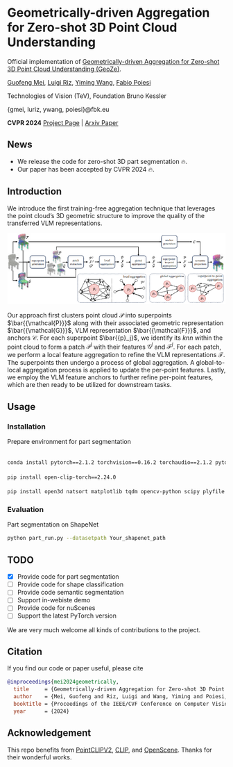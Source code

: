 # Geometrically-driven Aggregation for Zero-shot 3D Point Cloud Understanding

Official implementation of [Geometrically-driven Aggregation for Zero-shot 3D Point Cloud Understanding (GeoZe)](https://arxiv.org/abs/2312.02244).

[Guofeng Mei](https://gfmei.github.io/),  [Luigi Riz](https://scholar.google.com/citations?user=djO2pVUAAAAJ), 
[Yiming Wang](https://scholar.google.com/citations?user=KBZ3zrEAAAAJ), 
[Fabio Poiesi](https://scholar.google.com/citations?user=BQ7li6AAAAAJ)

Technologies of Vision (TeV), Foundation Bruno Kessler &nbsp; &nbsp;

{gmei, luriz, ywang, poiesi}@fbk.eu

**CVPR 2024**
[Project Page](https://luigiriz.github.io/geoze-website/) | [Arxiv Paper](https://arxiv.org/abs/2312.02244)

## News
* We release the code for zero-shot 3D part segmentation 🔥.
* Our paper has been accepted by CVPR 2024 🔥.


## Introduction
We introduce the first training-free aggregation technique that leverages the point cloud’s 3D geometric structure to improve 
the quality of the transferred VLM representations. 

<img src="assets/pipline.png" style="zoom: 120%;">

Our approach first clusters point cloud ${\mathcal{P}}$ into superpoints $\bar{{\mathcal{P}}}$ along with their 
associated geometric representation $\bar{{\mathcal{G}}}$, VLM representation $\bar{{\mathcal{F}}}$, and anchors ${{\mathcal{C}}}$. 
For each superpoint $\bar{{p}_j}$, we identify its $knn$ within the point cloud to form a patch ${\mathcal{P}}^j$ with their features ${\mathcal{G}}^j$ and ${\mathcal{F}}^j$.
For each patch, we perform a local feature aggregation to refine the VLM representations ${{\mathcal{F}}}$.
The superpoints then undergo a process of global aggregation. 
A global-to-local aggregation process is applied to update the per-point features.
Lastly, we employ the VLM feature anchors to further refine per-point features, which are then ready to be utilized for 
downstream tasks.

## Usage

### Installation
Prepare environment for part segmentation

```bash

conda install pytorch==2.1.2 torchvision==0.16.2 torchaudio==2.1.2 pytorch-cuda=11.8 -c pytorch -c nvidia

pip install open-clip-torch==2.24.0

pip install open3d natsort matplotlib tqdm opencv-python scipy plyfile

```

### Evaluation
 Part segmentation on ShapeNet

```bash
python part_run.py --datasetpath Your_shapenet_path
```

## TODO
- [x] Provide code for part segmentation
- [ ] Provide code for shape classification 
- [ ] Provide code semantic segmentation
- [ ] Support in-webiste demo
- [ ] Provide code for nuScenes
- [ ] Support the latest PyTorch version

We are very much welcome all kinds of contributions to the project.

## Citation
If you find our code or paper useful, please cite
```bibtex
@inproceedings{mei2024geometrically,
  title     = {Geometrically-driven Aggregation for Zero-shot 3D Point Cloud Understanding},
  author    = {Mei, Guofeng and Riz, Luigi and Wang, Yiming and Poiesi, Fabio},
  booktitle = {Proceedings of the IEEE/CVF Conference on Computer Vision and Pattern Recognition (CVPR)},
  year      = {2024}
```

## Acknowledgement

This repo benefits from [PointCLIPV2](https://github.com/yangyangyang127/PointCLIP_V2), [CLIP](https://github.com/openai/CLIP), 
and [OpenScene](https://github.com/pengsongyou/openscene). Thanks for their wonderful works.